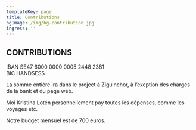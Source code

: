 ```yaml
---
templateKey: page
title: Contributions
bgImage: /img/bg-contribution.jpg
ingress: ''
---
```

## CONTRIBUTIONS

IBAN SE47 6000 0000 0005 2448 2381\
BIC HANDSESS

La somme entière ira dans le project à Ziguinchor, à l’exeption des charges de la bank et du page web. 

Moi Kristina Lotén personnellement pay toutes les dépenses, comme les voyages etc.

Notre budget mensuel est de 700 euros.

##
